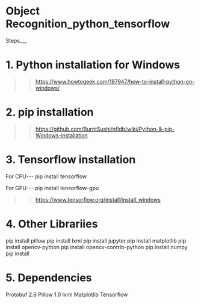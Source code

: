 # Object Recognition_python_tensorflow


Steps___ 


# 1. Python installation for Windows

>> https://www.howtogeek.com/197947/how-to-install-python-on-windows/




# 2. pip installation


>> https://github.com/BurntSushi/nfldb/wiki/Python-&-pip-Windows-installation



# 3. Tensorflow installation

For CPU--- 
pip install tensorflow

For GPU---
pip install tensorflow-gpu

>> https://www.tensorflow.org/install/install_windows




# 4. Other Librariies

>> 
pip install pillow
pip install lxml
pip install jupyter
pip install matplotlib
pip install opencv-python
pip install opencv-contrib-python
pip install numpy
pip install 


# 5. Dependencies

Protobuf 2.6
Pillow 1.0
lxml
Matplotlib
Tensorflow





